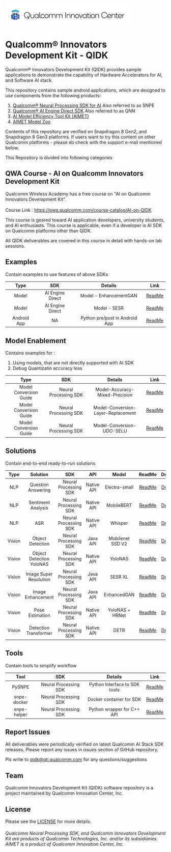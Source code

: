 ![Screenshot](./images/logo-quic-on@h68.png)

# Qualcomm® Innovators Development Kit - QIDK

Qualcomm® Innovators Development Kit (QIDK) provides sample applications to demonstrate the capability of Hardware Accelerators for AI, and Software AI stack.

This repository contains sample android applications, which are designed to use components from the following products:

1. [Qualcomm® Neural Processing SDK for AI](https://developer.qualcomm.com/software/qualcomm-neural-processing-sdk)
   Also referred to as SNPE
2. [Qualcomm® AI Engine Direct SDK](https://developer.qualcomm.com/software/qualcomm-ai-engine-direct-sdk)
   Also referred to as QNN
3. [AI Model Efficiency Tool Kit (AIMET)](https://github.com/quic/aimet)
4. [AIMET Model Zoo](https://github.com/quic/aimet-model-zoo)

Contents of this repository are verified on Snapdragon 8 Gen2, and Snapdragon 8 Gen3 platforms. 
If users want to try this content on other Qualcomm platforms - please do check with the support e-mail mentioned below. 

This Repository is divided into following categories

## QWA Course - AI on Qualcomm Innovators Development Kit 

Qualcomm Wireless Academy has a free course on "AI on Qualcomm Innovators Development Kit".<br><br>
Course Link : https://qwa.qualcomm.com/course-catalog/AI-on-QIDK

This course is geared toward AI application developers, university students, and AI enthusiasts.
This course is applicable, even if a developer is AI SDK on Qualcomm platforms other than QIDK. 

All QIDK deliverables are covered in this course in detail with hands-on lab sessions. 

## Examples

Contain examples to use features of above SDKs

|   Type    | SDK   |   Details   |   Link |
|  :---:    |    :---:   |    :---:  |   :---:  |
|  Model    | AI Engine Direct |  Model - EnhancementGAN | [ReadMe](./Examples/QNN-Model-Example-EnhancementGAN/README.md) |
|  Model    | AI Engine Direct  |  Model - SESR | [ReadMe](./Examples/QNN-Model-Example-SESR/README.md) |
| Android App | NA | Python pre/post in Android App | [ReadMe](./Examples/Python-ASR-wav2vec2/README.md) |

## Model Enablement

Contains examples for : 

1. Using models, that are not directly supported with AI SDK
2. Debug Quantizatin accuracy loss

|   Type    | SDK   |   Details   |   Link |
|  :---:    |    :---:   |    :---:  |   :---:  |
| Model Conversion Guide | Neural Processing SDK | Model-Accuracy-Mixed-Precision | [ReadMe](./Model-Enablement/Model-Accuracy-Mixed-Precision/README.md)|
| Model Conversion Guide | Neural Processing SDK | Model-Conversion-Layer-Replacement | [ReadMe](./Model-Enablement/Model-Conversion-Layer-Replacement/README.md)|
| Model Conversion Guide | Neural Processing SDK | Model-Conversion-UDO-SELU | [ReadMe](./Model-Enablement/Model-Conversion-UDO-SELU/README.md)|

## Solutions

Contain end-to-end ready-to-run solutions

|   Type     | Solution   |   SDK   |   API   | Model   |   ReadMe |  Demo   |
|  :---:     |    :---:   |    :---:  |    :---:  |    :---:  |   :---:  |  :---:  |
|  NLP       | Question Answering       |  Neural Processing SDK | Native API | Electra-small     |  [ReadMe](./Solutions/NLPSolution1-QuestionAnswering/README.md) |   [Demo](./Solutions/NLPSolution1-QuestionAnswering/README.md#qa-app-workflow)   |
|  NLP       | Sentiment Analysis       |  Neural Processing SDK | Native API | MobileBERT     |  [ReadMe](./Solutions/NLPSolution2-SentimentAnalysis/README.md)  |   [Demo](./Solutions/NLPSolution2-SentimentAnalysis/README.md#sa-app-workflow)   |
|  NLP       | ASR  | Neural Processing SDK | Native API | Whisper | [ReadMe](./Solutions/NLPSolution3-AutomaticSpeechRecognition-Whisper/README.md) | [Demo](./Solutions/NLPSolution3-AutomaticSpeechRecognition-Whisper/README.md#Result) |                   
|  Vision    | Object Detection       |  Neural Processing SDK |   Java API  | Mobilenet SSD V2    | [ReadMe](./Solutions/VisionSolution1-ObjectDetection/README.md) |   [Demo](./Solutions/VisionSolution1-ObjectDetection/demo/ObjectDetection-Demo.gif)   |
|  Vision    | Object Detection YoloNAS | Neural Processing SDK | Native API | YoloNAS| [ReadMe](./Solutions/VisionSolution1-ObjectDetection-YoloNas/README.md)| [Demo](./Solutions/VisionSolution1-ObjectDetection-YoloNas/demo/ObjectDetectYoloNAS.gif)|
|  Vision    | Image Super Resolution       |Neural Processing SDK |   Java API | SESR XL    | [ReadMe](./Solutions/VisionSolution2-ImageSuperResolution/README.md) |   [Demo](./Solutions/VisionSolution2-ImageSuperResolution/demo/VisionSolution2-ImageSuperResolution.gif)   |
|  Vision    | Image Enhancement       |Neural Processing SDK |  Java API | EnhancedGAN    | [ReadMe](./Solutions/VisionSolution3-ImageEnhancement/README.md)  |   [Demo](./Solutions/VisionSolution3-ImageEnhancement/demo/VisionSolution3-ImageEnhancement.gif)   |
|  Vision    | Pose Estimation |Neural Processing SDK| Native API|YoloNAS + HRNet| [ReadMe](./Solutions/VisionSolution4-PoseEstimation/README.md)|[Demo](./Solutions/VisionSolution4-PoseEstimation/demo/PoseDetectionYoloNas.gif)|
|  Vision    | Detection Transformer | Neural Processing SDK | Native API | DETR | [ReadMe](./Solutions/VisionSolution1-ObjectDetection-DETR/README.md) | [Demo](./Solutions/VisionSolution1-ObjectDetection-DETR/demo/ObjectDetectDETR.avi)|

## Tools

Contain tools to simplify workflow

|   Tool    | SDK   |   Details   |   Link |
|  :---:    |    :---:   |    :---:  |   :---:  |
|  PySNPE   | Neural Processing SDK  |  Python Interface to SDK tools | [ReadMe](./Tools/pysnpe_utils/README.md) |
|  snpe-docker    | Neural Processing SDK  |  Docker container for SDK | [ReadMe](./Tools/snpe-docker/README.md) |
|  snpe-helper    | Neural Processing SDK  |  Python wrapper for C++ API | [ReadMe](./Tools/snpe-helper/README.md) |

## Report Issues

All deliverables were periodically verified on latest Qualcomm AI Stack SDK releases. 
Please report any issues in _issues_ section of GitHub repository. 

Pls write to qidk@qti.qualcomm.com for any questions/suggestions

## Team

Qualcomm Innovators Development Kit (QIDK) software repository is a project maintained by Qualcomm Innovation Center, Inc.

## License 

Please see the [LICENSE](LICENSE) for more details.

###### *Qualcomm Neural Processing SDK, and Qualcomm Innovators Development Kit are products of Qualcomm Technologies, Inc. and/or its subsidiaries. AIMET is a product of Qualcomm Innovation Center, Inc.*
